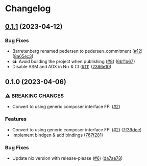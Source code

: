 # Changelog

## [0.1.1](https://github.com/noir-lang/barretenberg-sys/compare/v0.1.0...v0.1.1) (2023-04-12)


### Bug Fixes

* Barretenberg renamed pedersen to pedersen_commitment ([#12](https://github.com/noir-lang/barretenberg-sys/issues/12)) ([8a65ec3](https://github.com/noir-lang/barretenberg-sys/commit/8a65ec373256c83205a572fc8b91ae78dfba7454))
* **ci:** Avoid building the project when publishing ([#8](https://github.com/noir-lang/barretenberg-sys/issues/8)) ([6bf1b67](https://github.com/noir-lang/barretenberg-sys/commit/6bf1b67cdb638ef9078dd557e8bdf208d36187e1))
* Disable ASM and ADX in Nix & CI ([#11](https://github.com/noir-lang/barretenberg-sys/issues/11)) ([2366e10](https://github.com/noir-lang/barretenberg-sys/commit/2366e1093f1e7f8beee60e14524bebc07b883d70))

## 0.1.0 (2023-04-06)


### ⚠ BREAKING CHANGES

* Convert to using generic composer interface FFI ([#2](https://github.com/noir-lang/barretenberg-sys/issues/2))

### Features

* Convert to using generic composer interface FFI ([#2](https://github.com/noir-lang/barretenberg-sys/issues/2)) ([7f39dee](https://github.com/noir-lang/barretenberg-sys/commit/7f39dee9f92addca6b3153fe09fe2b524296a127))
* Implement bindgen & add bindings ([767f281](https://github.com/noir-lang/barretenberg-sys/commit/767f28171381f165dd93cb0c00aaf79b0396ddfb))


### Bug Fixes

* Update nix version with release-please ([#6](https://github.com/noir-lang/barretenberg-sys/issues/6)) ([da7ae78](https://github.com/noir-lang/barretenberg-sys/commit/da7ae78e0d3c42f5ff4725c40e6a5c649750ebf7))
